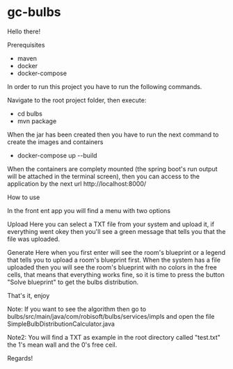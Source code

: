 # gc-bulbs

Hello there!

Prerequisites
- maven
- docker
- docker-compose

In order to run this project you have to run the following commands.

Navigate to the root project folder, then execute:
- cd bulbs
- mvn package

When the jar has been created then you have to run the next command to create the images and containers
- docker-compose up --build

When the containers are complety mounted (the spring boot's run output will be attached in the terminal screen),
then you can access to the application by the next url http://localhost:8000/

How to use

In the front ent app you will find a menu with two options

Upload
Here you can select a TXT file from your system and upload it, if everything went okey then you'll see a green message that tells you
that the file was uploaded.

Generate
Here when you first enter will see the room's blueprint or a legend that tells you to upload a room's blueprint first. When the system has
a file uploaded then you will see the room's blueprint with no colors in the free cells, that means that everything works fine, so it is time
to press the button "Solve blueprint" to get the bulbs distribution.

That's it, enjoy

Note:
If you want to see the algorithm then go to bulbs/src/main/java/com/robisoft/bulbs/services/impls
and open the file SimpleBulbDistributionCalculator.java

Note2:
You will find a TXT as example in the root directory called "test.txt"
the 1's mean wall and the 0's free ceil.

Regards!
